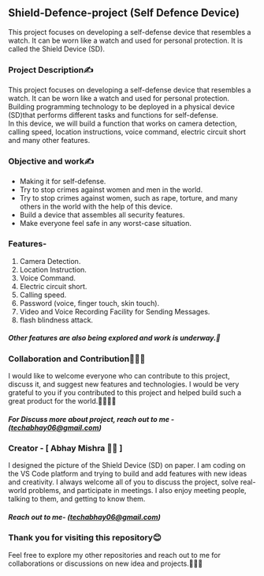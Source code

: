 
## Shield-Defence-project (Self Defence Device)
This project focuses on developing a self-defense device that resembles a watch. It can be worn like a watch and used for personal protection. 
It is called the Shield Device (SD).

### Project Description✍️
This project focuses on developing a self-defense device that resembles a watch. 
It can be worn like a watch and used for personal protection. 
Building programming technology to be deployed in a physical device (SD)that performs different tasks and functions for self-defense.  
In this device, we will build a function that works on camera detection, calling speed, location instructions, voice command, electric circuit short and many other features.
 
### Objective and work✍️
- Making it for self-defense.
- Try to stop crimes against women and men in the world.
- Try to stop crimes against women, such as rape, torture, and many others in the world with the help of this device.
- Build a device that assembles all security features.
- Make everyone feel safe in any worst-case situation.

### Features-
1. Camera Detection.
2. Location Instruction.
3. Voice Command.
4. Electric circuit short.
5. Calling speed.
6. Password (voice, finger touch, skin touch).
7. Video and Voice Recording Facility for Sending Messages.
8. flash blindness attack.

##### Other features are also being explored and work is underway.🚀

### Collaboration and Contribution🤝🧑‍💻

I would like to welcome everyone who can contribute to this project, discuss it, and suggest new features and technologies. 
I would be very grateful to you if you contributed to this project and helped build such a great product for the world.🤝🧑‍💻🚀

##### For Discuss more about project, reach out to me - (techabhay06@gmail.com)

### Creator - [ Abhay Mishra 🧑‍💻 ]

I designed the picture of the Shield Device (SD) on paper. 
I am coding on the VS Code platform and trying to build and add features with new ideas and creativity. 
I always welcome all of you to discuss the project, solve real-world problems, and participate in meetings. 
I also enjoy meeting people, talking to them, and getting to know them.

##### Reach out to me- (techabhay06@gmail.com)

### Thank you for visiting this repository😊
Feel free to explore my other repositories and reach out to me for collaborations or discussions on new idea and projects.🤝😊🚀